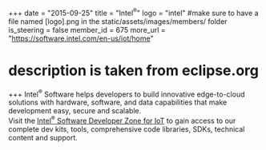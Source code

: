 +++
date = "2015-09-25"
title = "Intel<sup>®</sup>"
logo = "intel" #make sure to have a file named [logo].png in the static/assets/images/members/ folder
is_steering = false
member_id = 675
more_url = "https://software.intel.com/en-us/iot/home"
# description is taken from eclipse.org
+++
Intel<sup>®</sup> Software helps developers to build innovative edge-to-cloud solutions with hardware, software, and data capabilities that make development easy, secure and scalable.  
Visit the <a target="_blank" href="https://software.intel.com/en-us/iot">Intel<sup>®</sup> Software Developer Zone for IoT</a> to gain access to our complete dev kits, tools, comprehensive code libraries, SDKs, technical content and support.
